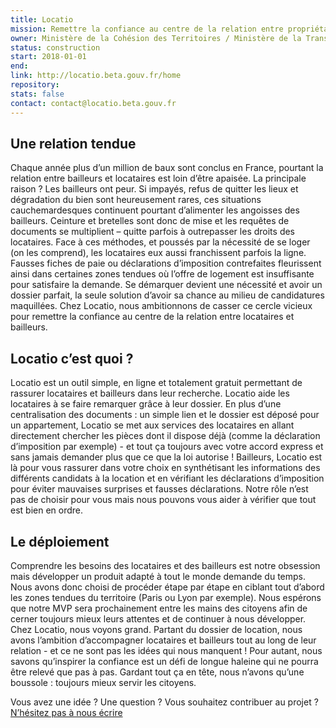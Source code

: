 ```yaml
---
title: Locatio
mission: Remettre la confiance au centre de la relation entre propriétaires et locataires
owner: Ministère de la Cohésion des Territoires / Ministère de la Transition Ecologique et Solidaire
status: construction
start: 2018-01-01
end:
link: http://locatio.beta.gouv.fr/home
repository:
stats: false
contact: contact@locatio.beta.gouv.fr
---
```


## Une relation tendue

Chaque année plus d’un million de baux sont conclus en France, pourtant la relation entre bailleurs et locataires est loin d’être apaisée. La principale raison ? Les bailleurs ont peur. Si impayés, refus de quitter les lieux et dégradation du bien sont heureusement rares, ces situations cauchemardesques continuent pourtant d’alimenter les angoisses des bailleurs. Ceinture et bretelles sont donc de mise et les requêtes de documents se multiplient – quitte parfois à outrepasser les droits des locataires.
Face à ces méthodes, et poussés par la nécessité de se loger (on les comprend), les locataires eux aussi franchissent parfois la ligne. Fausses fiches de paie ou déclarations d’imposition contrefaites fleurissent ainsi dans certaines zones tendues où l’offre de logement est insuffisante pour satisfaire la demande. Se démarquer devient une nécessité et avoir un dossier parfait, la seule solution d’avoir sa chance au milieu de candidatures maquillées.
Chez Locatio, nous ambitionnons de casser ce cercle vicieux pour remettre la confiance au centre de la relation entre locataires et bailleurs.

## Locatio c’est quoi ?

Locatio est un outil simple, en ligne et totalement gratuit permettant de rassurer locataires et bailleurs dans leur recherche.
Locatio aide les locataires à se faire remarquer grâce à leur dossier. En plus d’une centralisation des documents : un simple lien et le dossier est déposé pour un appartement, Locatio se met aux services des locataires en allant directement chercher les pièces dont il dispose déjà (comme la déclaration d’imposition par exemple) - et tout ça toujours avec votre accord express et sans jamais demander plus que ce que la loi autorise !
Bailleurs, Locatio est là pour vous rassurer dans votre choix en synthétisant les informations des différents candidats à la location et en vérifiant les déclarations d’imposition pour éviter mauvaises surprises et fausses déclarations. Notre rôle n’est pas de choisir pour vous mais nous pouvons vous aider à vérifier que tout est bien en ordre.

## Le déploiement

Comprendre les besoins des locataires et des bailleurs est notre obsession mais développer un produit adapté à tout le monde demande du temps. Nous avons donc choisi de procéder étape par étape en ciblant tout d’abord les zones tendues du territoire (Paris ou Lyon par exemple). Nous espérons que notre MVP sera prochainement entre les mains des citoyens afin de cerner toujours mieux leurs attentes et de continuer à nous développer.
Chez Locatio, nous voyons grand. Partant du dossier de location, nous avons l’ambition d’accompagner locataires et bailleurs tout au long de leur relation - et ce ne sont pas les idées qui nous manquent ! Pour autant, nous savons qu’inspirer la confiance est un défi de longue haleine qui ne pourra être relevé que pas à pas. Gardant tout ça en tête, nous n’avons qu’une boussole : toujours mieux servir les citoyens.

Vous avez une idée ? Une question ? Vous souhaitez contribuer au projet ? <a href="mailto:contact@locatio.beta.gouv.fr">N’hésitez pas à nous écrire</a>
